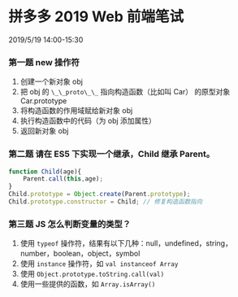 # 拼多多 2019 Web 前端笔试

2019/5/19 14:00-15:30

### 第一题 new 操作符
   1. 创建一个新对象 obj
   2. 把 obj 的 `\_\_proto\_\_` 指向构造函数（比如叫 Car） 的原型对象 Car.prototype
   3. 将构造函数的作用域赋给新对象 obj
   4. 执行构造函数中的代码（为 obj 添加属性）
   5. 返回新对象 obj
   
### 第二题 请在 ES5 下实现一个继承，Child 继承 Parent。
```javascript
function Child(age){
	Parent.call(this,age);
}
Child.prototype = Object.create(Parent.prototype); 
Child.prototype.constructor = Child; // 修复构造函数指向
```

### 第三题 JS 怎么判断变量的类型？
1. 使用 `typeof` 操作符，结果有以下几种：null，undefined，string，number，boolean，object，symbol
2. 使用 `instance` 操作符，如 `val instanceof Array`
3. 使用 `Object.prototype.toString.call(val)`
4. 使用一些提供的函数，如 `Array.isArray()`
